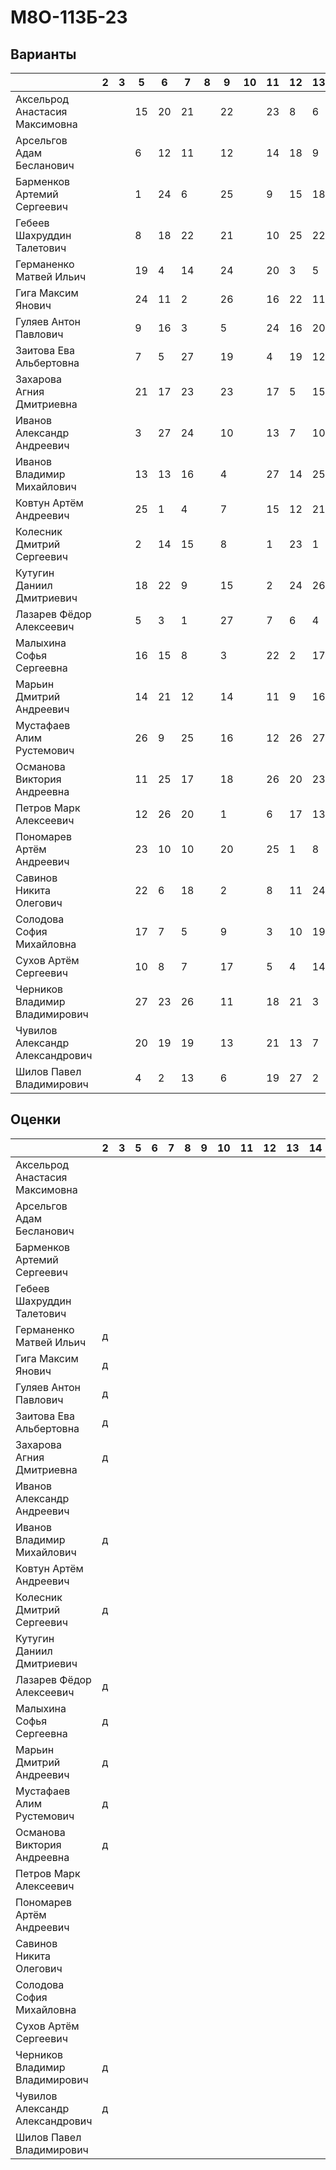 # М8О-113Б-23

## Варианты

|                                 | 2 | 3  | 5  | 6  | 7  | 8  | 9  | 10 | 11 | 12 | 13 | 14 | 15 | КП1 | КП2 | КП3 | КП4 |
|---------------------------------|-----|----|----|----|----|----|----|----|----|----|----|----|----|-----|-----|-----|-----|
|  Аксельрод Анастасия Максимовна |     |    | 15 | 20 | 21 |    | 22 |    | 23 | 8  | 6  | 18 | 6  |     |     |  11 |  24 |
|    Арсельгов Адам Бесланович    |     |    | 6  | 12 | 11 |    | 12 |    | 14 | 18 | 9  | 16 | 3  |     |     |  27 |  27 |
|   Барменков Артемий Сергеевич   |     |    | 1  | 24 | 6  |    | 25 |    | 9  | 15 | 18 | 7  | 16 |     |     |  2  |  9  |
|    Гебеев Шахруддин Талетович   |     |    | 8  | 18 | 22 |    | 21 |    | 10 | 25 | 22 | 26 | 7  |     |     |  3  |  13 |
|     Германенко Матвей Ильич     |     |    | 19 | 4  | 14 |    | 24 |    | 20 | 3  | 5  | 11 | 5  |     |     |  6  |  12 |
|        Гига Максим Янович       |     |    | 24 | 11 | 2  |    | 26 |    | 16 | 22 | 11 | 8  | 1  |     |     |  19 |  5  |
|      Гуляев Антон Павлович      |     |    | 9  | 16 | 3  |    | 5  |    | 24 | 16 | 20 | 25 | 20 |     |     |  5  |  20 |
|     Заитова Ева Альбертовна     |     |    | 7  | 5  | 27 |    | 19 |    | 4  | 19 | 12 | 23 | 25 |     |     |  9  |  22 |
|    Захарова Агния Дмитриевна    |     |    | 21 | 17 | 23 |    | 23 |    | 17 | 5  | 15 | 17 | 14 |     |     |  14 |  16 |
|    Иванов Александр Андреевич   |     |    | 3  | 27 | 24 |    | 10 |    | 13 | 7  | 10 | 10 | 22 |     |     |  22 |  2  |
|    Иванов Владимир Михайлович   |     |    | 13 | 13 | 16 |    | 4  |    | 27 | 14 | 25 | 14 | 2  |     |     |  1  |  7  |
|      Ковтун Артём Андреевич     |     |    | 25 | 1  | 4  |    | 7  |    | 15 | 12 | 21 | 5  | 24 |     |     |  21 |  1  |
|    Колесник Дмитрий Сергеевич   |     |    | 2  | 14 | 15 |    | 8  |    | 1  | 23 | 1  | 24 | 21 |     |     |  12 |  19 |
|    Кутугин Даниил Дмитриевич    |     |    | 18 | 22 | 9  |    | 15 |    | 2  | 24 | 26 | 2  | 27 |     |     |  24 |  3  |
|     Лазарев Фёдор Алексеевич    |     |    | 5  | 3  | 1  |    | 27 |    | 7  | 6  | 4  | 22 | 19 |     |     |  16 |  6  |
|     Малыхина Софья Сергеевна    |     |    | 16 | 15 | 8  |    | 3  |    | 22 | 2  | 17 | 9  | 18 |     |     |  4  |  17 |
|     Марьин Дмитрий Андреевич    |     |    | 14 | 21 | 12 |    | 14 |    | 11 | 9  | 16 | 19 | 10 |     |     |  17 |  8  |
|    Мустафаев Алим Рустемович    |     |    | 26 | 9  | 25 |    | 16 |    | 12 | 26 | 27 | 4  | 23 |     |     |  15 |  10 |
|   Османова Виктория Андреевна   |     |    | 11 | 25 | 17 |    | 18 |    | 26 | 20 | 23 | 6  | 9  |     |     |  8  |  15 |
|      Петров Марк Алексеевич     |     |    | 12 | 26 | 20 |    | 1  |    | 6  | 17 | 13 | 20 | 13 |     |     |  10 |  11 |
|    Пономарев Артём Андреевич    |     |    | 23 | 10 | 10 |    | 20 |    | 25 | 1  | 8  | 21 | 15 |     |     |  20 |  4  |
|     Савинов Никита Олегович     |     |    | 22 | 6  | 18 |    | 2  |    | 8  | 11 | 24 | 27 | 17 |     |     |  23 |  23 |
|    Солодова София Михайловна    |     |    | 17 | 7  | 5  |    | 9  |    | 3  | 10 | 19 | 12 | 12 |     |     |  13 |  26 |
|      Сухов Артём Сергеевич      |     |    | 10 | 8  | 7  |    | 17 |    | 5  | 4  | 14 | 13 | 26 |     |     |  26 |  18 |
|  Черников Владимир Владимирович |     |    | 27 | 23 | 26 |    | 11 |    | 18 | 21 | 3  | 15 | 11 |     |     |  7  |  14 |
| Чувилов Александр Александрович |     |    | 20 | 19 | 19 |    | 13 |    | 21 | 13 | 7  | 3  | 4  |     |     |  25 |  21 |
|     Шилов Павел Владимирович    |     |    | 4  | 2  | 13 |    | 6  |    | 19 | 27 | 2  | 1  | 8  |     |     |  18 |  25 |

## Оценки

|                                 | 2 | 3 | 5 | 6 | 7 | 8 | 9 | 10 | 11 | 12 | 13 | 14 | 15 | КП1 | КП2 | КП3 | КП4 |
|---------------------------------|-----|---|---|---|---|---|---|----|----|----|----|----|----|-----|-----|-----|-----|
|  Аксельрод Анастасия Максимовна |     |   |   |   |   |   |   |    |    |    |    |    |    |     |     |     |     |
|    Арсельгов Адам Бесланович    |     |   |   |   |   |   |   |    |    |    |    |    |    |     |     |     |     |
|   Барменков Артемий Сергеевич   |     |   |   |   |   |   |   |    |    |    |    |    |    |     |     |     |     |
|    Гебеев Шахруддин Талетович   |     |   |   |   |   |   |   |    |    |    |    |    |    |     |     |     |     |
|     Германенко Матвей Ильич     |  д  |   |   |   |   |   |   |    |    |    |    |    |    |     |     |     |     |
|        Гига Максим Янович       |  д  |   |   |   |   |   |   |    |    |    |    |    |    |     |     |     |     |
|      Гуляев Антон Павлович      |  д  |   |   |   |   |   |   |    |    |    |    |    |    |     |     |     |     |
|     Заитова Ева Альбертовна     |  д  |   |   |   |   |   |   |    |    |    |    |    |    |     |     |     |     |
|    Захарова Агния Дмитриевна    |  д  |   |   |   |   |   |   |    |    |    |    |    |    |     |     |     |     |
|    Иванов Александр Андреевич   |     |   |   |   |   |   |   |    |    |    |    |    |    |     |     |     |     |
|    Иванов Владимир Михайлович   |  д  |   |   |   |   |   |   |    |    |    |    |    |    |     |     |     |     |
|      Ковтун Артём Андреевич     |     |   |   |   |   |   |   |    |    |    |    |    |    |     |     |     |     |
|    Колесник Дмитрий Сергеевич   |  д  |   |   |   |   |   |   |    |    |    |    |    |    |     |     |     |     |
|    Кутугин Даниил Дмитриевич    |     |   |   |   |   |   |   |    |    |    |    |    |    |     |     |     |     |
|     Лазарев Фёдор Алексеевич    |  д  |   |   |   |   |   |   |    |    |    |    |    |    |     |     |     |     |
|     Малыхина Софья Сергеевна    |  д  |   |   |   |   |   |   |    |    |    |    |    |    |     |     |     |     |
|     Марьин Дмитрий Андреевич    |  д  |   |   |   |   |   |   |    |    |    |    |    |    |     |     |     |     |
|    Мустафаев Алим Рустемович    |  д  |   |   |   |   |   |   |    |    |    |    |    |    |     |     |     |     |
|   Османова Виктория Андреевна   |  д  |   |   |   |   |   |   |    |    |    |    |    |    |     |     |     |     |
|      Петров Марк Алексеевич     |     |   |   |   |   |   |   |    |    |    |    |    |    |     |     |     |     |
|    Пономарев Артём Андреевич    |     |   |   |   |   |   |   |    |    |    |    |    |    |     |     |     |     |
|     Савинов Никита Олегович     |     |   |   |   |   |   |   |    |    |    |    |    |    |     |     |     |     |
|    Солодова София Михайловна    |     |   |   |   |   |   |   |    |    |    |    |    |    |     |     |     |     |
|      Сухов Артём Сергеевич      |     |   |   |   |   |   |   |    |    |    |    |    |    |     |     |     |     |
|  Черников Владимир Владимирович |  д  |   |   |   |   |   |   |    |    |    |    |    |    |     |     |     |     |
| Чувилов Александр Александрович |  д  |   |   |   |   |   |   |    |    |    |    |    |    |     |     |     |     |
|     Шилов Павел Владимирович    |     |   |   |   |   |   |   |    |    |    |    |    |    |     |     |     |     |
